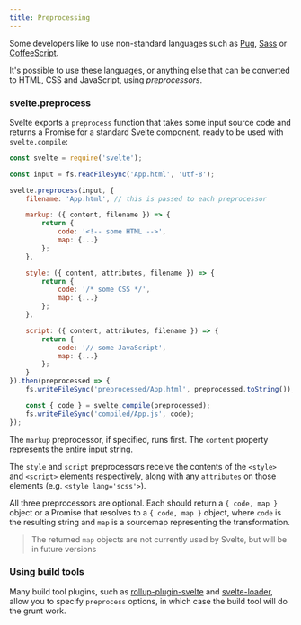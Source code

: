 ```yaml
---
title: Preprocessing
---
```


Some developers like to use non-standard languages such as [Pug](https://pugjs.org/api/getting-started.html), [Sass](http://sass-lang.com/) or [CoffeeScript](http://coffeescript.org/).

It's possible to use these languages, or anything else that can be converted to HTML, CSS and JavaScript, using *preprocessors*.


### svelte.preprocess

Svelte exports a `preprocess` function that takes some input source code and returns a Promise for a standard Svelte component, ready to be used with `svelte.compile`:

```js
const svelte = require('svelte');

const input = fs.readFileSync('App.html', 'utf-8');

svelte.preprocess(input, {
	filename: 'App.html', // this is passed to each preprocessor

	markup: ({ content, filename }) => {
		return {
			code: '<!-- some HTML -->',
			map: {...}
		};
	},

	style: ({ content, attributes, filename }) => {
		return {
			code: '/* some CSS */',
			map: {...}
		};
	},

	script: ({ content, attributes, filename }) => {
		return {
			code: '// some JavaScript',
			map: {...}
		};
	}
}).then(preprocessed => {
	fs.writeFileSync('preprocessed/App.html', preprocessed.toString());

	const { code } = svelte.compile(preprocessed);
	fs.writeFileSync('compiled/App.js', code);
});
```

The `markup` preprocessor, if specified, runs first. The `content` property represents the entire input string.

The `style` and `script` preprocessors receive the contents of the `<style>` and `<script>` elements respectively, along with any `attributes` on those elements (e.g. `<style lang='scss'>`).

All three preprocessors are optional. Each should return a `{ code, map }` object or a Promise that resolves to a `{ code, map }` object, where `code` is the resulting string and `map` is a sourcemap representing the transformation.

> The returned `map` objects are not currently used by Svelte, but will be in future versions


### Using build tools

Many build tool plugins, such as [rollup-plugin-svelte](https://github.com/rollup/rollup-plugin-svelte) and [svelte-loader](https://github.com/sveltejs/svelte-loader), allow you to specify `preprocess` options, in which case the build tool will do the grunt work.